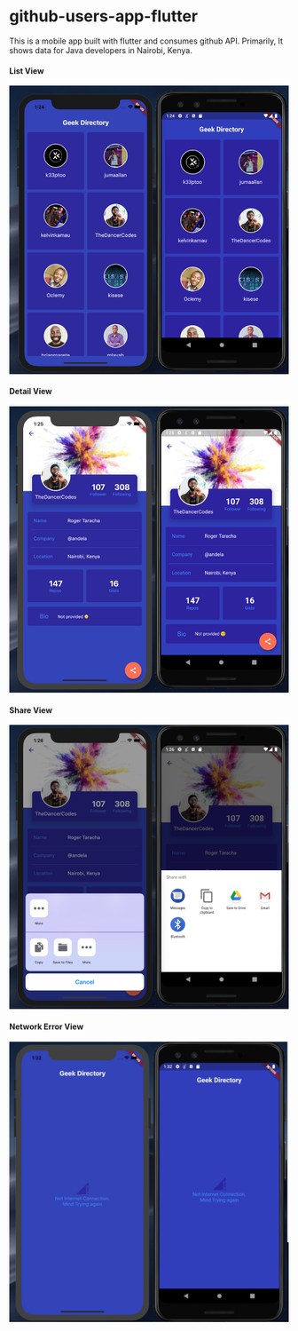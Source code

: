# github-users-app-flutter
This is a mobile app built with flutter and consumes github API.
Primarily, It shows data for Java developers in Nairobi, Kenya.


#### List View
![list view](/images/list_view.png)


#### Detail View
![detail view](/images/detail_view.png)


#### Share View
![share view](/images/share.png)


#### Network Error View
![network error view](/images/network_error.png)



